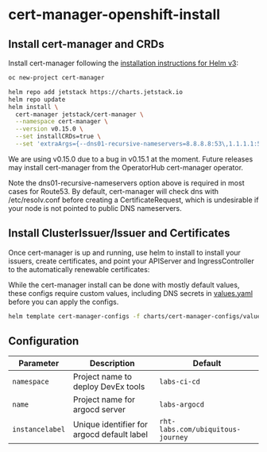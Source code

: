 # cert-manager-openshift-install

## Install cert-manager and CRDs

Install cert-manager following the [installation instructions for Helm v3](https://cert-manager.io/docs/installation/kubernetes/#steps):

```bash
oc new-project cert-manager

helm repo add jetstack https://charts.jetstack.io
helm repo update
helm install \
  cert-manager jetstack/cert-manager \
  --namespace cert-manager \
  --version v0.15.0 \
  --set installCRDs=true \
  --set 'extraArgs={--dns01-recursive-nameservers=8.8.8.8:53\,1.1.1.1:53}'
```

We are using v0.15.0 due to a bug in v0.15.1 at the moment. Future releases may install cert-manager from the OperatorHub cert-manager operator.

Note the dns01-recursive-nameservers option above is required in most cases for Route53. By default, cert-manager will check dns with /etc/resolv.conf before creating a CertificateRequest, which is undesirable if your node is not pointed to public DNS nameservers.

## Install ClusterIssuer/Issuer and Certificates

Once cert-manager is up and running, use helm to install to install your issuers, create certificates, and point your APIServer and IngressController to the automatically renewable certificates:

While the cert-manager install can be done with mostly default values, these configs require custom values, including DNS secrets in [values.yaml](./charts/cert-manager-configs/values.yaml) before you can apply the configs.


```bash
helm template cert-manager-configs -f charts/cert-manager-configs/values.yaml ./charts/cert-manager-configs | oc apply -f -
```

## Configuration
| Parameter                                        | Description                                                  | Default                               |
| ------------------------------------------------ | -------------------------------------------------------------| ------------------------------------- |
| `namespace`                                      | Project name to deploy DevEx tools                           | `labs-ci-cd`                          |
| `name`                                           | Project name for argocd server                               | `labs-argocd`                         |
| `instancelabel`                                  | Unique identifier for argocd default label                   | `rht-labs.com/ubiquitous-journey`     |
